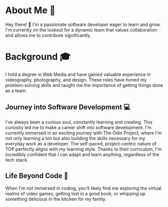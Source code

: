<h1>About Me 🤔</h1>
Hey there! 👋 I'm a passionate software developer eager to learn and grow. I'm currently on the lookout for a dynamic team that values collaboration and allows me to contribute significantly.

<h1>Background 🎓</h1>
I hold a degree in Web Media and have gained valuable experience in videography, photography, and design. These roles have honed my problem-solving skills and taught me the importance of getting things done as a team.

<h2>Journey into Software Development 💻</h2>
I've always been a curious soul, constantly learning and creating. This curiosity led me to make a career shift into software development. I'm currently immersed in an exciting journey with The Odin Project, where I'm not only learning a ton but also building the skills necessary for my everyday work as a developer. The self-paced, project-centric nature of TOP perfectly aligns with my learning style. Thanks to their curriculum, I'm incredibly confident that I can adapt and learn anything, regardless of the tech stack.

<h2>Life Beyond Code 🌟</h2>
When I'm not immersed in coding, you'll likely find me exploring the virtual realms of video games, getting lost in a good book, or whipping up something delicious in the kitchen for my family.
